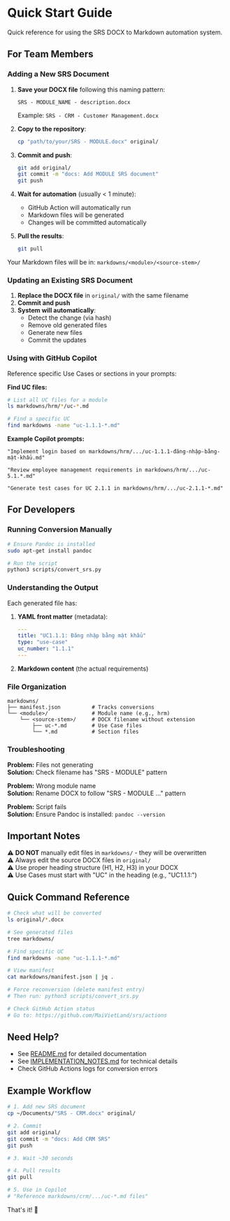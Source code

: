 # Quick Start Guide

Quick reference for using the SRS DOCX to Markdown automation system.

## For Team Members

### Adding a New SRS Document

1. **Save your DOCX file** following this naming pattern:
   ```
   SRS - MODULE_NAME - description.docx
   ```
   Example: `SRS - CRM - Customer Management.docx`

2. **Copy to the repository**:
   ```bash
   cp "path/to/your/SRS - MODULE.docx" original/
   ```

3. **Commit and push**:
   ```bash
   git add original/
   git commit -m "docs: Add MODULE SRS document"
   git push
   ```

4. **Wait for automation** (usually < 1 minute):
   - GitHub Action will automatically run
   - Markdown files will be generated
   - Changes will be committed automatically

5. **Pull the results**:
   ```bash
   git pull
   ```

Your Markdown files will be in: `markdowns/<module>/<source-stem>/`

### Updating an Existing SRS Document

1. **Replace the DOCX file** in `original/` with the same filename
2. **Commit and push**
3. **System will automatically**:
   - Detect the change (via hash)
   - Remove old generated files
   - Generate new files
   - Commit the updates

### Using with GitHub Copilot

Reference specific Use Cases or sections in your prompts:

**Find UC files:**
```bash
# List all UC files for a module
ls markdowns/hrm/*/uc-*.md

# Find a specific UC
find markdowns -name "uc-1.1.1-*.md"
```

**Example Copilot prompts:**
```
"Implement login based on markdowns/hrm/.../uc-1.1.1-đăng-nhập-bằng-mật-khẩu.md"

"Review employee management requirements in markdowns/hrm/.../uc-5.1.*.md"

"Generate test cases for UC 2.1.1 in markdowns/hrm/.../uc-2.1.1-*.md"
```

## For Developers

### Running Conversion Manually

```bash
# Ensure Pandoc is installed
sudo apt-get install pandoc

# Run the script
python3 scripts/convert_srs.py
```

### Understanding the Output

Each generated file has:

1. **YAML front matter** (metadata):
   ```yaml
   ---
   title: "UC1.1.1: Đăng nhập bằng mật khẩu"
   type: "use-case"
   uc_number: "1.1.1"
   ---
   ```

2. **Markdown content** (the actual requirements)

### File Organization

```
markdowns/
├── manifest.json          # Tracks conversions
└── <module>/              # Module name (e.g., hrm)
    └── <source-stem>/     # DOCX filename without extension
        ├── uc-*.md        # Use Case files
        └── *.md           # Section files
```

### Troubleshooting

**Problem:** Files not generating  
**Solution:** Check filename has "SRS - MODULE" pattern

**Problem:** Wrong module name  
**Solution:** Rename DOCX to follow "SRS - MODULE ..." pattern

**Problem:** Script fails  
**Solution:** Ensure Pandoc is installed: `pandoc --version`

## Important Notes

⚠️ **DO NOT** manually edit files in `markdowns/` - they will be overwritten  
⚠️ Always edit the source DOCX files in `original/`  
⚠️ Use proper heading structure (H1, H2, H3) in your DOCX  
⚠️ Use Cases must start with "UC" in the heading (e.g., "UC1.1.1:")  

## Quick Command Reference

```bash
# Check what will be converted
ls original/*.docx

# See generated files
tree markdowns/

# Find specific UC
find markdowns -name "uc-1.1.1-*.md"

# View manifest
cat markdowns/manifest.json | jq .

# Force reconversion (delete manifest entry)
# Then run: python3 scripts/convert_srs.py

# Check GitHub Action status
# Go to: https://github.com/MaiVietLand/srs/actions
```

## Need Help?

- See [README.md](README.md) for detailed documentation
- See [IMPLEMENTATION_NOTES.md](IMPLEMENTATION_NOTES.md) for technical details
- Check GitHub Actions logs for conversion errors

## Example Workflow

```bash
# 1. Add new SRS document
cp ~/Documents/"SRS - CRM.docx" original/

# 2. Commit
git add original/
git commit -m "docs: Add CRM SRS"
git push

# 3. Wait ~30 seconds

# 4. Pull results
git pull

# 5. Use in Copilot
# "Reference markdowns/crm/.../uc-*.md files"
```

That's it! 🎉
